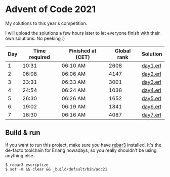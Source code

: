 Advent of Code 2021
=====

My solutions to this year's competition.

I will upload the solutions a few hours later to let everyone finish with their own solutions.
No peeking :)

| Day | Time required | Finished at (CET) | Global rank | Solution                 |
| --- | ------------- | ----------------- | ----------- | ------------------------ |
| 1   | 10:31         | 06:10 AM          | 2608        | [day1.erl](src/day1.erl) |
| 2   | 06:08         | 06:06 AM          | 4147        | [day2.erl](src/day2.erl) |
| 3   | 33:31         | 06:33 AM          | 3001        | [day3.erl](src/day3.erl) |
| 4   | 24:54         | 06:24 AM          | 1038        | [day4.erl](src/day4.erl) |
| 5   | 26:30         | 06:26 AM          | 1652        | [day5.erl](src/day5.erl) |
| 6   | 19:02         | 06:19 AM          | 1841        | [day6.erl](src/day6.erl) |
| 7   | 16:30         | 06:16 AM          | 4087        | [day7.erl](src/day7.erl) |

Build & run
-----

If you want to run this project, make sure you have [rebar3](http://www.rebar3.org/) installed.
It's the de-facto toolchain for Erlang nowadays, so you really shouldn't be using anything else.


    $ rebar3 escriptize
    $ set -m && clear && _build/default/bin/aoc21